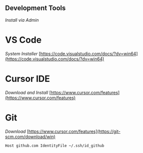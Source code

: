 ## Development Tools ##

*Install via Admin*

# VS Code #

*System Installer* [https://code.visualstudio.com/docs/?dv=win64](https://code.visualstudio.com/docs/?dv=win64)

# Cursor IDE #

*Download and Install* [https://www.cursor.com/features](https://www.cursor.com/features)

# Git #

*Download* [https://www.cursor.com/features](https://git-scm.com/download/win)

``
Host github.com
        IdentityFile ~/.ssh/id_github
``
